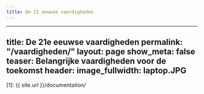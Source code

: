 ```yaml
---
title: De 21 eeuwse vaardigheden
---
```


---
title: De 21e eeuwse vaardigheden
permalink: "/vaardigheden/"
layout: page
show_meta: false
teaser: Belangrijke vaardigheden voor de toekomst
header:
  image_fullwidth: laptop.JPG
 ---
 
 [1]: {{ site.url }}/documentation/
